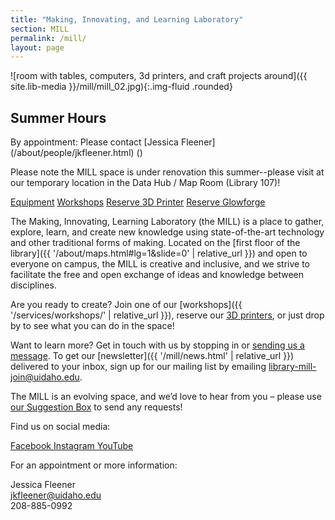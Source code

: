 ```yaml
---
title: "Making, Innovating, and Learning Laboratory"
section: MILL
permalink: /mill/
layout: page
---
```


![room with tables, computers, 3d printers, and craft projects around]({{ site.lib-media }}/mill/mill_02.jpg){:.img-fluid .rounded}

<div class="alert alert-info text-center" role="alert">
<!--<h2 class="alert-heading h4"><span class="fas fa-clock"></span> Semester Hours</h2>
<p class="h5">Monday - Friday, 8am - 6pm</p>-->
<h2 class="alert-heading h4"><span class="fas fa-clock"></span> Summer Hours</h2>
<p class="h5" markdown="1">By appointment: Please contact [Jessica Fleener](/about/people/jkfleener.html) (<jkfleener@uidaho.edu>)</p>
<p>Please note the MILL space is under renovation this summer--please visit at our temporary location in the Data Hub / Map Room (Library 107)!</p>
</div>

<p class="text-center">
    <a href="{{ '/mill/tools.html' | relative_url }}" class="btn btn-outline-pride-gold m-2" ><span class="fas fa-tools"></span> Equipment</a>
    <a href="{{ '/services/workshops/' | relative_url }}" class="btn btn-outline-pride-gold m-2" ><span class="fas fa-calendar"></span> Workshops</a>
    <a href="https://libcal.uidaho.edu/reserve/3dprinters" class="btn btn-outline-pride-gold m-2" target="_blank" rel="noopener"><span class="fas fa-print"></span> Reserve 3D Printer</a>
    <a href="https://libcal.uidaho.edu/reserve/laser" class="btn btn-outline-pride-gold m-2" target="_blank" rel="noopener"><span class="fas fa-print"></span> Reserve Glowforge</a>
</p>

The Making, Innovating, Learning Laboratory (the MILL) is a place to gather, explore, learn, and create new knowledge using state-of-the-art technology and other traditional forms of making. 
Located on the [first floor of the library]({{ '/about/maps.html#lg=1&slide=0' | relative_url }}) and open to everyone on campus, the MILL is creative and inclusive, and we strive to facilitate the free and open exchange of ideas and knowledge between disciplines.

Are you ready to create? Join one of our [workshops]({{ '/services/workshops/' | relative_url }}), reserve our [3D printers](https://libcal.uidaho.edu/reserve/3dprinters), or just drop by to see what you can do in the space!

Want to learn more? Get in touch with us by stopping in or <a href="mailto:jkfleener@uidaho.edu">sending us a message</a>. 
To get our [newsletter]({{ '/mill/news.html' | relative_url }}) delivered to your inbox, sign up for our mailing list by emailing <a href="mailto:library-mill-join@uidaho.edu ">library-mill-join@uidaho.edu</a>.

The MILL is an evolving space, and we’d love to hear from you – please use [our Suggestion Box](https://uidaho.co1.qualtrics.com/jfe/form/SV_7V3LDYRF0p8TFyK) to send any requests!

<div class="card-group">
    <div class="card">
        <div class="card-body text-center">
            <p class="card-text">Find us on social media:</p>
            <div class="text-center display-4">
                <a href="https://www.facebook.com/uidahomill/" title="Facebook Link" target="_blank" rel="noopener"><span class="fab fa-facebook"></span><span class="sr-only">Facebook </span></a>
                <a href="https://www.instagram.com/uidahomill/?hl=en" title="Instagram Link" target="_blank" rel="noopener"><span class="fab fa-instagram"></span><span class="sr-only">Instagram </span></a>
                <a href="https://youtube.com/playlist?list=PL3MdArvT5LVecz_8O4WYdgRe01bIbUQMz" title="YouTube Link" target="_blank" rel="noopener"><span class="fab fa-youtube-square"></span><span class="sr-only">YouTube </span></a>
            </div>
        </div>
    </div>
    <div class="card">
        <div class="card-body text-center">
            <p class="card-text">For an appointment or more information:</p>
            <p class="card-text">Jessica Fleener<br>
            <a href="mailto:jkfleener@uidaho.edu">jkfleener@uidaho.edu</a><br>
            208-885-0992</p>
        </div>
    </div>
</div>
